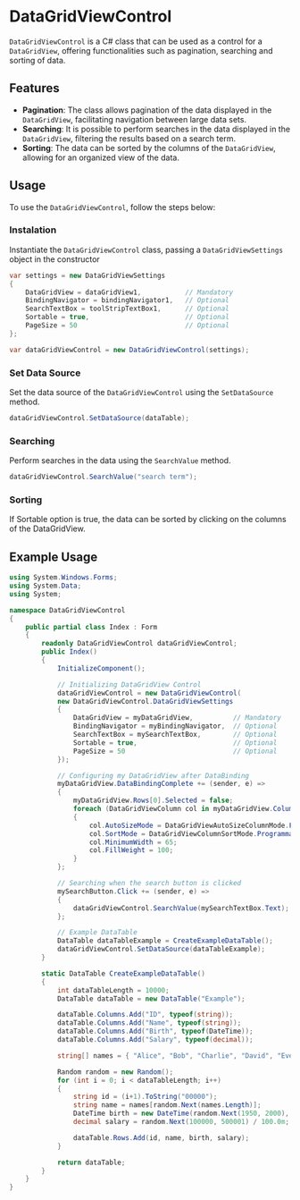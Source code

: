 ﻿# DataGridViewControl
`DataGridViewControl` is a C# class that can be used as a control for a `DataGridView`, offering functionalities such as pagination, searching and sorting of data.

## Features
- **Pagination**: The class allows pagination of the data displayed in the `DataGridView`, facilitating navigation between large data sets.
- **Searching**: It is possible to perform searches in the data displayed in the `DataGridView`, filtering the results based on a search term.
- **Sorting**: The data can be sorted by the columns of the `DataGridView`, allowing for an organized view of the data.

## Usage
To use the `DataGridViewControl`, follow the steps below:

### Instalation
Instantiate the `DataGridViewControl` class, passing a `DataGridViewSettings` object in the constructor
```cs
var settings = new DataGridViewSettings
{
    DataGridView = dataGridView1,			// Mandatory
    BindingNavigator = bindingNavigator1,	// Optional
    SearchTextBox = toolStripTextBox1,		// Optional
    Sortable = true,						// Optional
    PageSize = 50							// Optional
};

var dataGridViewControl = new DataGridViewControl(settings);
```

### Set Data Source
Set the data source of the `DataGridViewControl` using the `SetDataSource` method.
```cs
dataGridViewControl.SetDataSource(dataTable);
```

### Searching
Perform searches in the data using the `SearchValue` method.
```cs
dataGridViewControl.SearchValue("search term");
```

### Sorting
If Sortable option is true, the data can be sorted by clicking on the columns of the DataGridView.

## Example Usage
```cs
using System.Windows.Forms;
using System.Data;
using System;

namespace DataGridViewControl
{
    public partial class Index : Form
    {
        readonly DataGridViewControl dataGridViewControl;
        public Index()
        {
            InitializeComponent();

            // Initializing DataGridView Control
            dataGridViewControl = new DataGridViewControl(
            new DataGridViewControl.DataGridViewSettings
            {
                DataGridView = myDataGridView,          // Mandatory
                BindingNavigator = myBindingNavigator,  // Optional
                SearchTextBox = mySearchTextBox,        // Optional
                Sortable = true,                        // Optional
                PageSize = 50                           // Optional
            });

            // Configuring my DataGridView after DataBinding
            myDataGridView.DataBindingComplete += (sender, e) =>
            {
                myDataGridView.Rows[0].Selected = false;
                foreach (DataGridViewColumn col in myDataGridView.Columns)
                {
                    col.AutoSizeMode = DataGridViewAutoSizeColumnMode.Fill;
                    col.SortMode = DataGridViewColumnSortMode.Programmatic;
                    col.MinimumWidth = 65;
                    col.FillWeight = 100;
                }
            };

            // Searching when the search button is clicked
            mySearchButton.Click += (sender, e) =>
            {
                dataGridViewControl.SearchValue(mySearchTextBox.Text);
            };

            // Example DataTable
            DataTable dataTableExample = CreateExampleDataTable();
            dataGridViewControl.SetDataSource(dataTableExample);
        }

        static DataTable CreateExampleDataTable()
        {
            int dataTableLength = 10000;
            DataTable dataTable = new DataTable("Example");

            dataTable.Columns.Add("ID", typeof(string));
            dataTable.Columns.Add("Name", typeof(string));
            dataTable.Columns.Add("Birth", typeof(DateTime));
            dataTable.Columns.Add("Salary", typeof(decimal));

            string[] names = { "Alice", "Bob", "Charlie", "David", "Eve", "Frank", "Grace", "Henry", "Ivy", "Jack" };

            Random random = new Random();
            for (int i = 0; i < dataTableLength; i++)
            {
                string id = (i+1).ToString("00000");
                string name = names[random.Next(names.Length)];
                DateTime birth = new DateTime(random.Next(1950, 2000), random.Next(1, 13), random.Next(1, 29));
                decimal salary = random.Next(100000, 500001) / 100.0m;

                dataTable.Rows.Add(id, name, birth, salary);
            }

            return dataTable;
        }
    }
}
```
